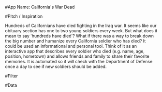 #App Name: California's War Dead

#Pitch / Inspiration

Hundreds of Californians have died fighting in the Iraq war. It seems like our obituary section has one to two young soldiers every week. But what does it mean to say 'hundreds have died'? What if there was a way to break down the big number and humanize every California soldier who has died? It could be used an informational and personal tool. Think of it as an interactive app that describes every soldier who died (e.g. name, age, position, hometown) and allows friends and family to share their favorite memories. It is automated so it will check with the Department of Defense once a day to see if new soldiers should be added.

#Filter	

#Data